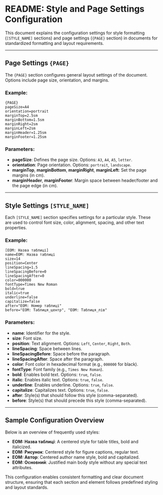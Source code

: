 # README: Style and Page Settings Configuration

This document explains the configuration settings for style formatting (`[STYLE_NAME]` sections) and page settings (`{PAGE}` section) in documents for standardized formatting and layout requirements.

---

## Page Settings `{PAGE}`

The `{PAGE}` section configures general layout settings of the document. Options include page size, orientation, and margins.

### Example:

```plaintext
{PAGE}
pageSize=A4
orientation=portrait
marginTop=2.5sm
marginBottom=1.5sm
marginRight=2sm
marginLeft=2sm
marginHeader=1.25sm
marginFooter=1.25sm
```

### Parameters:

- **pageSize**: Defines the page size. Options: `A3`, `A4`, `A5`, `letter`.
- **orientation**: Page orientation. Options: `portrait`, `landscape`.
- **marginTop**, **marginBottom**, **marginRight**, **marginLeft**: Set the page margins (in cm).
- **marginHeader**, **marginFooter**: Margin space between header/footer and the page edge (in cm).

---

## Style Settings `[STYLE_NAME]`

Each `[STYLE_NAME]` section specifies settings for a particular style. These are used to control font size, color, alignment, spacing, and other text properties.

### Example:

```plaintext
[ЕОМ: Назва таблиці]
name=ЕОМ: Назва таблиці
size=14
position=Center
lineSpacing=1.5
lineSpacingBefore=0
lineSpacingAfter=0
color=000000
fontType=Times New Roman
bold=true
italic=true
underline=false
capitalize=false
after="ЕОМ: Номер таблиці"
before="ЕОМ: Таблиця_центр", "ЕОМ: Таблиця_лів"
```

### Parameters:

- **name**: Identifier for the style.
- **size**: Font size.
- **position**: Text alignment. Options: `Left`, `Center`, `Right`, `Both`.
- **lineSpacing**: Space between lines.
- **lineSpacingBefore**: Space before the paragraph.
- **lineSpacingAfter**: Space after the paragraph.
- **color**: Font color in hexadecimal format (e.g., `000000` for black).
- **fontType**: Font family (e.g., `Times New Roman`).
- **bold**: Enables bold text. Options: `true`, `false`.
- **italic**: Enables italic text. Options: `true`, `false`.
- **underline**: Enables underline. Options: `true`, `false`.
- **capitalize**: Capitalizes text. Options: `true`, `false`.
- **after**: Style(s) that should follow this style (comma-separated).
- **before**: Style(s) that should precede this style (comma-separated).

---

## Sample Configuration Overview

Below is an overview of frequently used styles:

- **ЕОМ: Назва таблиці**: A centered style for table titles, bold and italicized.
- **ЕОМ: Рисунок**: Centered style for figure captions, regular text.
- **ЕОМ: Автор**: Centered author name style, bold and capitalized.
- **ЕОМ: Основний**: Justified main body style without any special text attributes.

This configuration enables consistent formatting and clear document structure, ensuring that each section and element follows predefined styling and layout standards.
